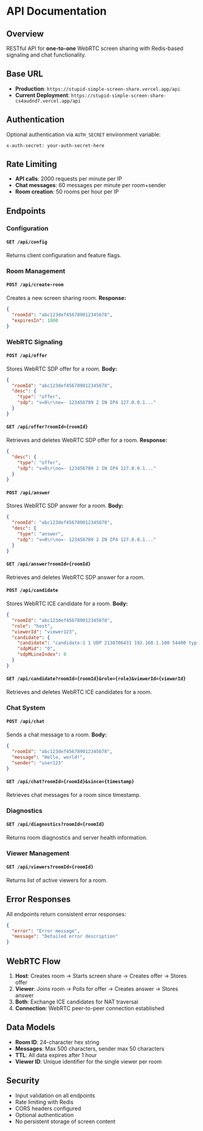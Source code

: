 # API Documentation

## Overview

RESTful API for **one-to-one** WebRTC screen sharing with Redis-based signaling and chat functionality.

## Base URL

- **Production**: `https://stupid-simple-screen-share.vercel.app/api`
- **Current Deployment**: `https://stupid-simple-screen-share-cs4audnd7.vercel.app/api`

## Authentication

Optional authentication via `AUTH_SECRET` environment variable:

```http
x-auth-secret: your-auth-secret-here
```

## Rate Limiting

- **API calls**: 2000 requests per minute per IP
- **Chat messages**: 60 messages per minute per room+sender
- **Room creation**: 50 rooms per hour per IP

## Endpoints

### Configuration

#### `GET /api/config`

Returns client configuration and feature flags.

### Room Management

#### `POST /api/create-room`

Creates a new screen sharing room.
**Response:**

```json
{
  "roomId": "abc123def456789012345678",
  "expiresIn": 1800
}
```

### WebRTC Signaling

#### `POST /api/offer`

Stores WebRTC SDP offer for a room.
**Body:**

```json
{
  "roomId": "abc123def456789012345678",
  "desc": {
    "type": "offer",
    "sdp": "v=0\r\no=- 123456789 2 IN IP4 127.0.0.1..."
  }
}
```

#### `GET /api/offer?roomId={roomId}`

Retrieves and deletes WebRTC SDP offer for a room.
**Response:**

```json
{
  "desc": {
    "type": "offer",
    "sdp": "v=0\r\no=- 123456789 2 IN IP4 127.0.0.1..."
  }
}
```

#### `POST /api/answer`

Stores WebRTC SDP answer for a room.
**Body:**

```json
{
  "roomId": "abc123def456789012345678",
  "desc": {
    "type": "answer",
    "sdp": "v=0\r\no=- 123456789 2 IN IP4 127.0.0.1..."
  }
}
```

#### `GET /api/answer?roomId={roomId}`

Retrieves and deletes WebRTC SDP answer for a room.

#### `POST /api/candidate`

Stores WebRTC ICE candidate for a room.
**Body:**

```json
{
  "roomId": "abc123def456789012345678",
  "role": "host",
  "viewerId": "viewer123",
  "candidate": {
    "candidate": "candidate:1 1 UDP 2130706431 192.168.1.100 54400 typ host",
    "sdpMid": "0",
    "sdpMLineIndex": 0
  }
}
```

#### `GET /api/candidate?roomId={roomId}&role={role}&viewerId={viewerId}`

Retrieves and deletes WebRTC ICE candidates for a room.

### Chat System

#### `POST /api/chat`

Sends a chat message to a room.
**Body:**

```json
{
  "roomId": "abc123def456789012345678",
  "message": "Hello, world!",
  "sender": "user123"
}
```

#### `GET /api/chat?roomId={roomId}&since={timestamp}`

Retrieves chat messages for a room since timestamp.

### Diagnostics

#### `GET /api/diagnostics?roomId={roomId}`

Returns room diagnostics and server health information.

### Viewer Management

#### `GET /api/viewers?roomId={roomId}`

Returns list of active viewers for a room.

## Error Responses

All endpoints return consistent error responses:

```json
{
  "error": "Error message",
  "message": "Detailed error description"
}
```

## WebRTC Flow

1. **Host**: Creates room → Starts screen share → Creates offer → Stores offer
2. **Viewer**: Joins room → Polls for offer → Creates answer → Stores answer
3. **Both**: Exchange ICE candidates for NAT traversal
4. **Connection**: WebRTC peer-to-peer connection established

## Data Models

- **Room ID**: 24-character hex string
- **Messages**: Max 500 characters, sender max 50 characters
- **TTL**: All data expires after 1 hour
- **Viewer ID**: Unique identifier for the single viewer per room

## Security

- Input validation on all endpoints
- Rate limiting with Redis
- CORS headers configured
- Optional authentication
- No persistent storage of screen content
